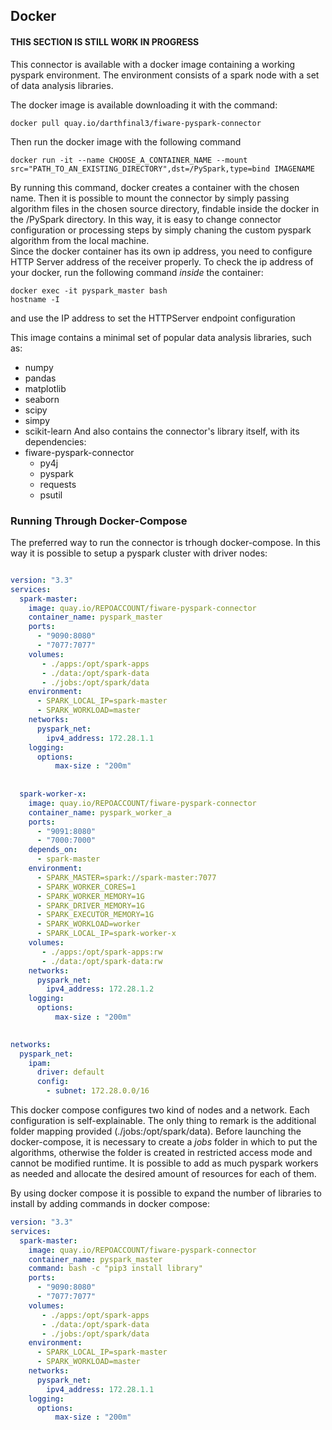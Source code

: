 ## Docker
#### THIS SECTION IS STILL WORK IN PROGRESS

This connector is available with a docker image containing a working pyspark environment. The environment consists of a spark node with a set of data analysis libraries.<br />


The docker image is available downloading it with the command:
```console
docker pull quay.io/darthfinal3/fiware-pyspark-connector
```
Then run the docker image with the following command
```console
docker run -it --name CHOOSE_A_CONTAINER_NAME --mount src="PATH_TO_AN_EXISTING_DIRECTORY",dst=/PySpark,type=bind IMAGENAME
```
By running this command, docker creates a container with the chosen name. Then it is possible to mount the connector by simply passing algorithm files in the chosen source directory, findable inside the docker in the /PySpark directory. In this way, it is easy to change connector configuration or processing steps by simply chaning the custom pyspark algorithm from the local machine. <br />
Since the docker container has its own ip address, you need to configure HTTP Server address of the receiver properly. To check the ip address of your docker, run the following command *inside* the container:
```console
docker exec -it pyspark_master bash
hostname -I
```
and use the IP address to set the HTTPServer endpoint configuration

This image contains a minimal set of popular data analysis libraries, such as:
- numpy
- pandas
- matplotlib
- seaborn
- scipy
- simpy
- scikit-learn
And also contains the connector's library itself, with its dependencies:
- fiware-pyspark-connector
  - py4j
  - pyspark
  - requests
  - psutil
 

### Running Through Docker-Compose

The preferred way to run the connector is trhough docker-compose. In this way it is possible to setup a pyspark cluster with driver nodes:

```yaml

version: "3.3"
services:
  spark-master:
    image: quay.io/REPOACCOUNT/fiware-pyspark-connector
    container_name: pyspark_master
    ports:
      - "9090:8080"
      - "7077:7077"
    volumes:
       - ./apps:/opt/spark-apps
       - ./data:/opt/spark-data
       - ./jobs:/opt/spark/data
    environment:
      - SPARK_LOCAL_IP=spark-master
      - SPARK_WORKLOAD=master
    networks:
      pyspark_net:
        ipv4_address: 172.28.1.1
    logging:
      options:
          max-size : "200m"
      
      
  spark-worker-x:
    image: quay.io/REPOACCOUNT/fiware-pyspark-connector
    container_name: pyspark_worker_a
    ports:
      - "9091:8080"
      - "7000:7000"
    depends_on:
      - spark-master
    environment:
      - SPARK_MASTER=spark://spark-master:7077
      - SPARK_WORKER_CORES=1
      - SPARK_WORKER_MEMORY=1G
      - SPARK_DRIVER_MEMORY=1G
      - SPARK_EXECUTOR_MEMORY=1G
      - SPARK_WORKLOAD=worker
      - SPARK_LOCAL_IP=spark-worker-x
    volumes:
       - ./apps:/opt/spark-apps:rw
       - ./data:/opt/spark-data:rw
    networks:
      pyspark_net:
        ipv4_address: 172.28.1.2
    logging:
      options:
          max-size : "200m"

          
networks:
  pyspark_net:
    ipam:
      driver: default
      config:
        - subnet: 172.28.0.0/16
```    

This docker compose configures two kind of nodes and a network. Each configuration is self-explainable. The only thing to remark is the additional folder mapping provided (./jobs:/opt/spark/data). Before launching the docker-compose, it is necessary to create a *jobs* folder in which to put the algorithms, otherwise the folder is created in restricted access mode and cannot be modified runtime. It is possible to add as much pyspark workers as needed and allocate the desired amount of resources for each of them.

By using docker compose it is possible to expand the number of libraries to install by adding commands in docker compose:

```yaml
version: "3.3"
services:
  spark-master:
    image: quay.io/REPOACCOUNT/fiware-pyspark-connector
    container_name: pyspark_master
    command: bash -c "pip3 install library"
    ports:
      - "9090:8080"
      - "7077:7077"
    volumes:
       - ./apps:/opt/spark-apps
       - ./data:/opt/spark-data
       - ./jobs:/opt/spark/data
    environment:
      - SPARK_LOCAL_IP=spark-master
      - SPARK_WORKLOAD=master
    networks:
      pyspark_net:
        ipv4_address: 172.28.1.1
    logging:
      options:
          max-size : "200m"
```
